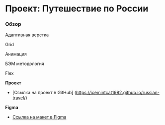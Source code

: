 # Проект: Путешествие по России

### Обзор
Адаптивная верстка

Grid

Анимация

БЭМ методология

Flex

**Проект**
* [Ссылка на проект в GitHub] (https://icemintcat1982.github.io/russian-travel/)


**Figma**

* [Ссылка на макет в Figma](https://www.figma.com/file/5S2WSbEFL6awjVWJ0NWL8Q/Sprint-3_-Russia-_-desktop-mobile?node-id=28503%3A0)


